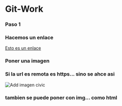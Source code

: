 # Git-Work

### Paso 1

### Hacemos un enlace

[Esto es un enlace](https://google.es)

### Poner una imagen
### Si la url es remota es https... sino se ahce asi
![Add imagen civic](./img/civic.jpg)
### tambien se puede poner con img... como html
